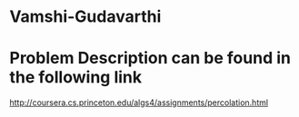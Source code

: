 # Vamshi-Gudavarthi

# Problem Description can be found in the following link
  
  http://coursera.cs.princeton.edu/algs4/assignments/percolation.html
